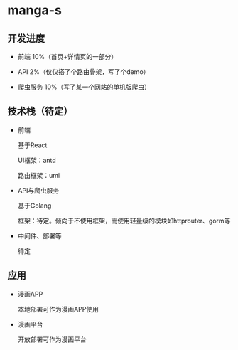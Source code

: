 # manga-s


## 开发进度
- 前端
10%（首页+详情页的一部分）

- API
2%（仅仅搭了个路由骨架，写了个demo）

- 爬虫服务
10%（写了某一个网站的单机版爬虫）

## 技术栈（待定）
- 前端

  基于React
  
  UI框架：antd
  
  路由框架：umi

- API与爬虫服务

  基于Golang
  
  框架：待定。倾向于不使用框架，而使用轻量级的模块如httprouter、gorm等

- 中间件、部署等

  待定

## 应用
- 漫画APP

  本地部署可作为漫画APP使用

- 漫画平台

  开放部署可作为漫画平台